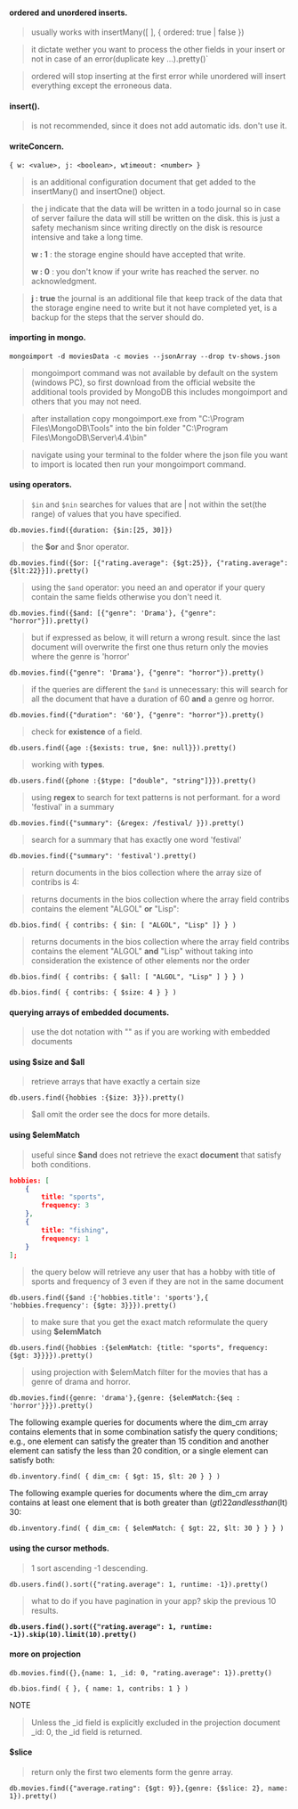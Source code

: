 #### ordered and unordered inserts.

> usually works with insertMany([ ], { ordered: true | false })

> it dictate wether you want to process the other fields in your insert or not in case of an error(duplicate key ...).pretty()`

> ordered will stop inserting at the first error while unordered will insert everything except the erroneous data.

#### insert().

> is not recommended, since it does not add automatic ids. don't use it.

#### writeConcern.

`{ w: <value>, j: <boolean>, wtimeout: <number> }`

> is an additional configuration document that get added to the insertMany() and insertOne() object.

> the j indicate that the data will be written in a todo journal so in case of server failure the data will still be written on the disk.
> this is just a safety mechanism since writing directly on the disk is resource intensive and take a long time.
>
> **w : 1** : the storage engine should have accepted that write.
>
> **w : 0** : you don't know if your write has reached the server. no acknowledgment.

> **j : true** the journal is an additional file that keep track of the data that the storage engine need to write but it not have completed yet, is a backup for the steps that the server should do.

#### importing in mongo.

`mongoimport -d moviesData -c movies --jsonArray --drop tv-shows.json`

> mongoimport command was not available by default on the system (windows PC), so first download from the official website the additional tools provided by MongoDB this includes mongoimport and others that you may not need.

> after installation copy mongoimport.exe from "C:\Program Files\MongoDB\Tools" into the bin folder "C:\Program Files\MongoDB\Server\4.4\bin"

> navigate using your terminal to the folder where the json file you want to import is located then run your mongoimport command.

#### using operators.

> `$in` and `$nin` searches for values that are | not within the set(the range) of values that you have specified.

`db.movies.find({duration: {$in:[25, 30]})`

> the **\$or** and \$nor operator.

`db.movies.find({$or: [{"rating.average": {$gt:25}}, {"rating.average": {$lt:22}}]).pretty()`

> using the `$and` operator: you need an and operator if your query contain the same fields otherwise you don't need it.

`db.movies.find({$and: [{"genre": 'Drama'}, {"genre": "horror"}]).pretty()`

> but if expressed as below, it will return a wrong result.
> since the last document will overwrite the first one thus return only the movies where the genre is 'horror'

`db.movies.find({"genre": 'Drama'}, {"genre": "horror"}).pretty()`

> if the queries are different the `$and` is unnecessary: this will search for all the document that have a duration of 60 **and** a genre og horror.

`db.movies.find({"duration": '60'}, {"genre": "horror"}).pretty()`

> check for **existence** of a field.

`db.users.find({age :{$exists: true, $ne: null}}).pretty()`

> working with **types**.

`db.users.find({phone :{$type: ["double", "string"]}}).pretty()`

> using **regex** to search for text patterns is not performant.
> for a word 'festival' in a summary

`db.movies.find({"summary": {&regex: /festival/ }}).pretty()`

> search for a summary that has exactly one word 'festival'

`db.movies.find({"summary": 'festival').pretty()`

> return documents in the bios collection where the array size of contribs is 4:

> returns documents in the bios collection where the array field contribs contains the element "ALGOL" **or** "Lisp":

`db.bios.find( { contribs: { $in: [ "ALGOL", "Lisp" ]} } )`

> returns documents in the bios collection where the array field contribs contains the element "ALGOL" **and** "Lisp" without taking into consideration the existence of other elements nor the order 

`db.bios.find( { contribs: { $all: [ "ALGOL", "Lisp" ] } } )`

`db.bios.find( { contribs: { $size: 4 } } )`

#### querying arrays of embedded documents.

> use the dot notation with "" as if you are working with
> embedded documents

#### using **\$size** and **\$all**

> retrieve arrays that have exactly a certain size

`db.users.find({hobbies :{$ize: 3}}).pretty()`

> \$all omit the order see the docs for more details.

#### using **\$elemMatch**

> useful since **\$and** does not retrieve the exact **document** that satisfy both conditions.

```json
hobbies: [
    {
        title: "sports",
        frequency: 3
    },
    {
        title: "fishing",
        frequency: 1
    }
];
```

> the query below will retrieve any user that has a hobby with title of sports and frequency of 3 even if they are not in the same document

`db.users.find({$and :{'hobbies.title': 'sports'},{ 'hobbies.frequency': {$gte: 3}}}).pretty()`

> to make sure that you get the exact match reformulate the query using **\$elemMatch**

`db.users.find({hobbies :{$elemMatch: {title: "sports", frequency: {$gt: 3}}}}).pretty()`

> using projection with \$elemMatch
> filter for the movies that has a genre of drama and horror.

`db.movies.find({genre: 'drama'},{genre: {$elemMatch:{$eq : 'horror'}}}).pretty()`


The following example queries for documents where the dim_cm array contains elements that in some combination satisfy the query conditions; e.g., one element can satisfy the greater than 15 condition and another element can satisfy the less than 20 condition, or a single element can satisfy both:

`db.inventory.find( { dim_cm: { $gt: 15, $lt: 20 } } )`

The following example queries for documents where the dim_cm array contains at least one element that is both greater than ($gt) 22 and less than ($lt) 30:

`db.inventory.find( { dim_cm: { $elemMatch: { $gt: 22, $lt: 30 } } } )`

#### using the cursor methods.

> 1 sort ascending -1 descending.

`db.users.find().sort({"rating.average": 1, runtime: -1}).pretty()`

> what to do if you have pagination in your app? skip the previous 10 results.

**`db.users.find().sort({"rating.average": 1, runtime: -1}).skip(10).limit(10).pretty()`**

#### more on projection

`db.movies.find({},{name: 1, _id: 0, "rating.average": 1}).pretty()`

`db.bios.find( { }, { name: 1, contribs: 1 } )`

NOTE
> Unless the _id field is explicitly excluded in the projection document _id: 0, the _id field is returned.

#### **\$slice**

> return only the first two elements form the genre array.

`db.movies.find({"average.rating": {$gt: 9}},{genre: {$slice: 2}, name: 1}).pretty()`
